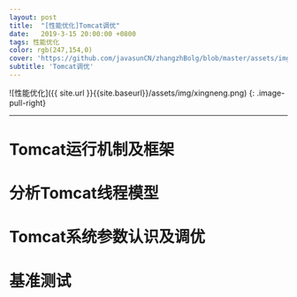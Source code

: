 ```yaml
---
layout: post
title:  "[性能优化]Tomcat调优"
date:   2019-3-15 20:00:00 +0800
tags: 性能优化
color: rgb(247,154,0)
cover: 'https://github.com/javasunCN/zhangzhBolg/blob/master/assets/img/spring/spring.jpg?raw=true'
subtitle: 'Tomcat调优'
---
```


![性能优化]({{ site.url }}{{site.baseurl}}/assets/img/xingneng.png)
{: .image-pull-right}

------------------------


# **Tomcat运行机制及框架**

# **分析Tomcat线程模型**


# **Tomcat系统参数认识及调优**

# **基准测试**

